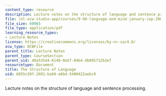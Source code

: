 ```yaml
---
content_type: resource
description: Lecture notes on the structure of language and sentence processing.
file: /ol-ocw-studio-app/courses/9-98-language-and-mind-january-iap-2003/6855c50f2691ba94a6bd5400422aebc9_lecture_note_3.pdf
file_size: 60965
file_type: application/pdf
learning_resource_types:
- Lecture Notes
license: https://creativecommons.org/licenses/by-nc-sa/4.0/
ocw_type: OCWFile
parent_title: Lecture Notes
parent_type: CourseSection
parent_uid: 40a53544-6140-0a5f-84b4-db095712b2ef
resourcetype: Document
title: The Structure of Language
uid: 6855c50f-2691-ba94-a6bd-5400422aebc9
---
```

Lecture notes on the structure of language and sentence processing.